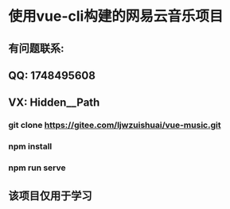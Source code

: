 # 使用vue-cli构建的网易云音乐项目

## 有问题联系:

## QQ: 1748495608

## VX:  Hidden__Path





### git clone https://gitee.com/ljwzuishuai/vue-music.git

### npm install 
### npm run serve

## 该项目仅用于学习